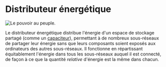 # Distributeur énergétique

![Le pouvoir au peuple.](oredict:oc:powerDistributor)

Le distributeur énergétique distribue l'énergie d'un espace de stockage partagé (comme un [capaciteur](capacitor.md)), permettant à de nombreux sous-réseaux de partager leur énergie sans que leurs composants soient exposés aux ordinateurs des autres sous-réseaux. Il fonctionne en répartissant équitablement l'énergie dans tous les sous-réseaux auquel il est connecté, de façon à ce que la quantité *relative* d'énergie est la même dans chacun.
